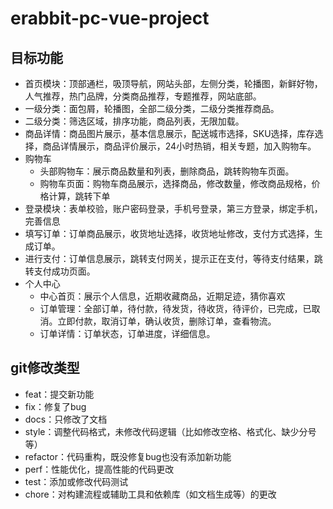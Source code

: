 # erabbit-pc-vue-project

## 目标功能

- 首页模块：顶部通栏，吸顶导航，网站头部，左侧分类，轮播图，新鲜好物，人气推荐，热门品牌，分类商品推荐，专题推荐，网站底部。
- 一级分类：面包屑，轮播图，全部二级分类，二级分类推荐商品。
- 二级分类：筛选区域，排序功能，商品列表，无限加载。
- 商品详情：商品图片展示，基本信息展示，配送城市选择，SKU选择，库存选择，商品详情展示，商品评价展示，24小时热销，相关专题，加入购物车。
- 购物车
  - 头部购物车：展示商品数量和列表，删除商品，跳转购物车页面。
  - 购物车页面：购物车商品展示，选择商品，修改数量，修改商品规格，价格计算，跳转下单
- 登录模块：表单校验，账户密码登录，手机号登录，第三方登录，绑定手机，完善信息
- 填写订单：订单商品展示，收货地址选择，收货地址修改，支付方式选择，生成订单。
- 进行支付：订单信息展示，跳转支付网关，提示正在支付，等待支付结果，跳转支付成功页面。
- 个人中心
  - 中心首页：展示个人信息，近期收藏商品，近期足迹，猜你喜欢
  - 订单管理：全部订单，待付款，待发货，待收货，待评价，已完成，已取消。立即付款，取消订单，确认收货，删除订单，查看物流。
  - 订单详情：订单状态，订单进度，详细信息。


## git修改类型
- feat：提交新功能
- fix：修复了bug
- docs：只修改了文档
- style：调整代码格式，未修改代码逻辑（比如修改空格、格式化、缺少分号等）
- refactor：代码重构，既没修复bug也没有添加新功能
- perf：性能优化，提高性能的代码更改
- test：添加或修改代码测试
- chore：对构建流程或辅助工具和依赖库（如文档生成等）的更改